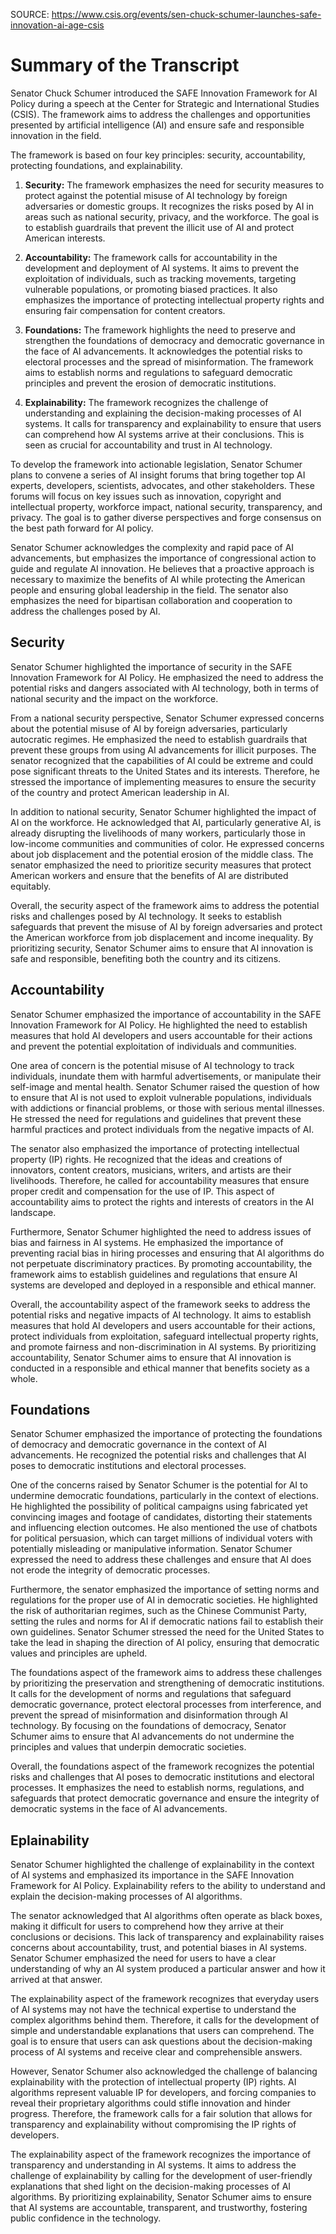 SOURCE: https://www.csis.org/events/sen-chuck-schumer-launches-safe-innovation-ai-age-csis

# Summary of the Transcript

Senator Chuck Schumer introduced the SAFE Innovation Framework for AI Policy during a speech at the Center for Strategic and International Studies (CSIS). The framework aims to address the challenges and opportunities presented by artificial intelligence (AI) and ensure safe and responsible innovation in the field. 

The framework is based on four key principles: security, accountability, protecting foundations, and explainability. 

1. **Security:** The framework emphasizes the need for security measures to protect against the potential misuse of AI technology by foreign adversaries or domestic groups. It recognizes the risks posed by AI in areas such as national security, privacy, and the workforce. The goal is to establish guardrails that prevent the illicit use of AI and protect American interests.

2. **Accountability:** The framework calls for accountability in the development and deployment of AI systems. It aims to prevent the exploitation of individuals, such as tracking movements, targeting vulnerable populations, or promoting biased practices. It also emphasizes the importance of protecting intellectual property rights and ensuring fair compensation for content creators.

3. **Foundations:** The framework highlights the need to preserve and strengthen the foundations of democracy and democratic governance in the face of AI advancements. It acknowledges the potential risks to electoral processes and the spread of misinformation. The framework aims to establish norms and regulations to safeguard democratic principles and prevent the erosion of democratic institutions.

4. **Explainability:** The framework recognizes the challenge of understanding and explaining the decision-making processes of AI systems. It calls for transparency and explainability to ensure that users can comprehend how AI systems arrive at their conclusions. This is seen as crucial for accountability and trust in AI technology.

To develop the framework into actionable legislation, Senator Schumer plans to convene a series of AI insight forums that bring together top AI experts, developers, scientists, advocates, and other stakeholders. These forums will focus on key issues such as innovation, copyright and intellectual property, workforce impact, national security, transparency, and privacy. The goal is to gather diverse perspectives and forge consensus on the best path forward for AI policy.

Senator Schumer acknowledges the complexity and rapid pace of AI advancements, but emphasizes the importance of congressional action to guide and regulate AI innovation. He believes that a proactive approach is necessary to maximize the benefits of AI while protecting the American people and ensuring global leadership in the field. The senator also emphasizes the need for bipartisan collaboration and cooperation to address the challenges posed by AI.

## Security

Senator Schumer highlighted the importance of security in the SAFE Innovation Framework for AI Policy. He emphasized the need to address the potential risks and dangers associated with AI technology, both in terms of national security and the impact on the workforce.

From a national security perspective, Senator Schumer expressed concerns about the potential misuse of AI by foreign adversaries, particularly autocratic regimes. He emphasized the need to establish guardrails that prevent these groups from using AI advancements for illicit purposes. The senator recognized that the capabilities of AI could be extreme and could pose significant threats to the United States and its interests. Therefore, he stressed the importance of implementing measures to ensure the security of the country and protect American leadership in AI.

In addition to national security, Senator Schumer highlighted the impact of AI on the workforce. He acknowledged that AI, particularly generative AI, is already disrupting the livelihoods of many workers, particularly those in low-income communities and communities of color. He expressed concerns about job displacement and the potential erosion of the middle class. The senator emphasized the need to prioritize security measures that protect American workers and ensure that the benefits of AI are distributed equitably.

Overall, the security aspect of the framework aims to address the potential risks and challenges posed by AI technology. It seeks to establish safeguards that prevent the misuse of AI by foreign adversaries and protect the American workforce from job displacement and income inequality. By prioritizing security, Senator Schumer aims to ensure that AI innovation is safe and responsible, benefiting both the country and its citizens.

## Accountability

Senator Schumer emphasized the importance of accountability in the SAFE Innovation Framework for AI Policy. He highlighted the need to establish measures that hold AI developers and users accountable for their actions and prevent the potential exploitation of individuals and communities.

One area of concern is the potential misuse of AI technology to track individuals, inundate them with harmful advertisements, or manipulate their self-image and mental health. Senator Schumer raised the question of how to ensure that AI is not used to exploit vulnerable populations, individuals with addictions or financial problems, or those with serious mental illnesses. He stressed the need for regulations and guidelines that prevent these harmful practices and protect individuals from the negative impacts of AI.

The senator also emphasized the importance of protecting intellectual property (IP) rights. He recognized that the ideas and creations of innovators, content creators, musicians, writers, and artists are their livelihoods. Therefore, he called for accountability measures that ensure proper credit and compensation for the use of IP. This aspect of accountability aims to protect the rights and interests of creators in the AI landscape.

Furthermore, Senator Schumer highlighted the need to address issues of bias and fairness in AI systems. He emphasized the importance of preventing racial bias in hiring processes and ensuring that AI algorithms do not perpetuate discriminatory practices. By promoting accountability, the framework aims to establish guidelines and regulations that ensure AI systems are developed and deployed in a responsible and ethical manner.

Overall, the accountability aspect of the framework seeks to address the potential risks and negative impacts of AI technology. It aims to establish measures that hold AI developers and users accountable for their actions, protect individuals from exploitation, safeguard intellectual property rights, and promote fairness and non-discrimination in AI systems. By prioritizing accountability, Senator Schumer aims to ensure that AI innovation is conducted in a responsible and ethical manner that benefits society as a whole.

## Foundations

Senator Schumer emphasized the importance of protecting the foundations of democracy and democratic governance in the context of AI advancements. He recognized the potential risks and challenges that AI poses to democratic institutions and electoral processes.

One of the concerns raised by Senator Schumer is the potential for AI to undermine democratic foundations, particularly in the context of elections. He highlighted the possibility of political campaigns using fabricated yet convincing images and footage of candidates, distorting their statements and influencing election outcomes. He also mentioned the use of chatbots for political persuasion, which can target millions of individual voters with potentially misleading or manipulative information. Senator Schumer expressed the need to address these challenges and ensure that AI does not erode the integrity of democratic processes.

Furthermore, the senator emphasized the importance of setting norms and regulations for the proper use of AI in democratic societies. He highlighted the risk of authoritarian regimes, such as the Chinese Communist Party, setting the rules and norms for AI if democratic nations fail to establish their own guidelines. Senator Schumer stressed the need for the United States to take the lead in shaping the direction of AI policy, ensuring that democratic values and principles are upheld.

The foundations aspect of the framework aims to address these challenges by prioritizing the preservation and strengthening of democratic institutions. It calls for the development of norms and regulations that safeguard democratic governance, protect electoral processes from interference, and prevent the spread of misinformation and disinformation through AI technology. By focusing on the foundations of democracy, Senator Schumer aims to ensure that AI advancements do not undermine the principles and values that underpin democratic societies.

Overall, the foundations aspect of the framework recognizes the potential risks and challenges that AI poses to democratic institutions and electoral processes. It emphasizes the need to establish norms, regulations, and safeguards that protect democratic governance and ensure the integrity of democratic systems in the face of AI advancements.

## Eplainability

Senator Schumer highlighted the challenge of explainability in the context of AI systems and emphasized its importance in the SAFE Innovation Framework for AI Policy. Explainability refers to the ability to understand and explain the decision-making processes of AI algorithms.

The senator acknowledged that AI algorithms often operate as black boxes, making it difficult for users to comprehend how they arrive at their conclusions or decisions. This lack of transparency and explainability raises concerns about accountability, trust, and potential biases in AI systems. Senator Schumer emphasized the need for users to have a clear understanding of why an AI system produced a particular answer and how it arrived at that answer.

The explainability aspect of the framework recognizes that everyday users of AI systems may not have the technical expertise to understand the complex algorithms behind them. Therefore, it calls for the development of simple and understandable explanations that users can comprehend. The goal is to ensure that users can ask questions about the decision-making process of AI systems and receive clear and comprehensible answers.

However, Senator Schumer also acknowledged the challenge of balancing explainability with the protection of intellectual property (IP) rights. AI algorithms represent valuable IP for developers, and forcing companies to reveal their proprietary algorithms could stifle innovation and hinder progress. Therefore, the framework calls for a fair solution that allows for transparency and explainability without compromising the IP rights of developers.

The explainability aspect of the framework recognizes the importance of transparency and understanding in AI systems. It aims to address the challenge of explainability by calling for the development of user-friendly explanations that shed light on the decision-making processes of AI algorithms. By prioritizing explainability, Senator Schumer aims to ensure that AI systems are accountable, transparent, and trustworthy, fostering public confidence in the technology.

